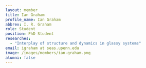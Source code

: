 ```yaml
---
layout: member
title: Ian Graham
profile_name: Ian Graham
abbrev: I. R. Graham
role: Student
position: PhD Student
researches:
  - "Interplay of structure and dynamics in glassy systems"
email: igraham at seas.upenn.edu
image: /images/members/ian-graham.png
alumni: false
---
```

